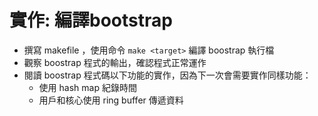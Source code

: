 # 實作: 編譯bootstrap

- 撰寫 makefile ，使用命令 `make <target>` 編譯 boostrap 執行檔
- 觀察 boostrap 程式的輸出，確認程式正常運作
- 閱讀 boostrap 程式碼以下功能的實作，因為下一次會需要實作同樣功能：
    - 使用 hash map 紀錄時間
    - 用戶和核心使用 ring buffer 傳遞資料
